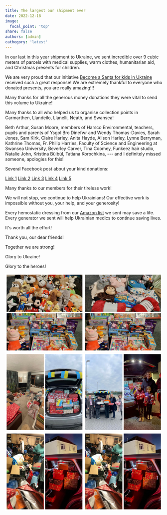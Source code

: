 ```yaml
---
title: The largest our shipment ever
date: 2022-12-18
image:
  focal_point: 'top'
share: false
authors: [admin]
cathegory: 'latest'
---
```


In our last in this year shipment to Ukraine, we sent incredible over 9 cubic meters of parcels with medical supplies, warm clothes, humanitarian aid, and  Christmas presents for children.

<!--more-->

We are very proud that our initiative <a href="ttps://www.facebook.com/dmitri.finkelshtein/posts/pfbid02SrdhJ8ePsQP5PTkaV46EPii5a9KacRvk66jVFjovJfF7pVgK4JE1bg3tGqu3rBNml" target="_blank">Become a Santa for kids in Ukraine</a> received such a great response! We are extremely thankful to everyone who donated presents, you are really amazing!!! 

Many thanks for all the generous money donations they were vital to send this volume to Ukraine!

Many thanks to all who helped us to organise collection points in Carmarthen, Llandeilo, Llanelli, Neath, and Swansea! 

Beth Arthur, Susan Moore, members of Harsco Environmental, teachers, pupils and parents of Ysgol Bro Dinefwr and Wendy Thomas-Davies, Sarah Jones, Sam Kirk, Claire Harley, Anita Hayde, Alison Harley, Lynne Berryman, Kathrine Thomas, Fr. Philip Harries, Faculty of Science and Engineering at Swansea University, Beverley Carver, Tina Coomey, Funkeez hair studio, Natalie John, Kristina Bülbül, Tatiana Korochkina,  --- and I definitely missed someone, apologies for this!

Several Facebook post about your kind donations:

<a href="https://www.facebook.com/groups/601579067497655/posts/731944307794463/" target="_blank"> Link 1</a>
<a href="https://www.facebook.com/groups/601579067497655/posts/736294787359415/" target="_blank"> Link 2</a>
<a href="https://www.facebook.com/groups/601579067497655/posts/731924027796491/" target="_blank"> Link 3</a>
<a href="https://www.facebook.com/groups/601579067497655/posts/731939161128311/" target="_blank"> Link 4</a>
<a href="https://www.facebook.com/sarah.holmes.33/posts/pfbid0ueoWb3u5FLXZCMxvtk19GfVUcjE3Lt4pXkQfa9pwV1rUXuVrTvPWCL1TrcuvmV5al" target="_blank"> Link 5</a>

Many thanks to our members for their tireless work! 



We will not stop, we continue to help Ukrainians! Our effective work is impossible without you, your help, and your generosity! 

Every hemostatic dressing from our <a href="https://amzn.to/3DeSWrn" target="_blank">Amazon list</a> we sent may save a life. 
Every generator we sent will help Ukrainian medics to continue saving lives. 

It's worth all the effort!

Thank you, our dear friends!

Together we are strong!

Glory to Ukraine!

Glory to the heroes!

<div style="margin-top: 0;"><img src="big1.jpg" alt="BigShipment1" width="50%" style="display: inline; margin-top: 0;"/><img src="big2.jpg" alt="BigShipment2" width="50%" style="display: inline; margin-top: 0;"/></div> 

<div style="margin-top: 0;"><img src="big3.jpg" alt="BigShipment3" width="50%" style="display: inline; margin-top: 0;"/><img src="big4.jpg" alt="BigShipment4" width="50%" style="display: inline; margin-top: 0;"/></div> 

<div style="margin-top: 0;"><img src="big5.jpg" alt="BigShipment5" width="50%" style="display: inline; margin-top: 0;"/><img src="big5.jpg" alt="BigShipment6" width="50%" style="display: inline; margin-top: 0;"/></div> 

